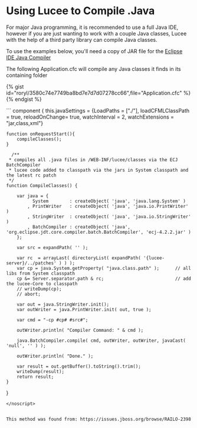 # Using Lucee to Compile .Java

For major Java programming, it is recommended to use a full Java IDE, however if you are just wanting to work with a couple Java classes, Lucee with the help of a third party library can compile Java classes.

To use the examples below, you'll need a copy of JAR file for the [Eclipse IDE Java Compiler](http://mvnrepository.com/artifact/org.eclipse.jdt.core.compiler/ecj/4.2.2)

The following Application.cfc will compile any Java classes it finds in its containing folder 

{% gist id="roryl/3580c74e7749ba8bd7e7d7d07278cc66",file="Application.cfc" %}{% endgist %}


<noscript>
```
component {
  	this.javaSettings = {LoadPaths = ["./"], loadCFMLClassPath = true, reloadOnChange= true, watchInterval = 2, watchExtensions = "jar,class,xml"}

 	function onRequestStart(){ 		
 		compileClasses(); 		
 	}

	  /**
	 * compiles all .java files in /WEB-INF/lucee/classes via the ECJ BatchCompiler
	 * lucee code added to classpath via the jars in System classpath and the latest rc patch
	 */
	function CompileClasses() {
	 
	    var java = {	 
	          System        : createObject( 'java', 'java.lang.System' )
	        , PrintWriter   : createObject( 'java', 'java.io.PrintWriter' )
	        , StringWriter  : createObject( 'java', 'java.io.StringWriter' )
	        , BatchCompiler : createObject( 'java', 'org.eclipse.jdt.core.compiler.batch.BatchCompiler', 'ecj-4.2.2.jar' )
	    };
	 
	    var src = expandPath( '' );
	        
	    var rc  = arrayLast( directoryList( expandPath( '{lucee-server}/../patches' ) ) );
	    var cp = java.System.getProperty( "java.class.path" );      // all libs from System classpath        
	    cp &= Server.separator.path & rc;                           // add the lucee-Core to classpath
	 	// writeDump(cp);
	 	// abort;
	 
	    var out = java.StringWriter.init();     
	    var outWriter = java.PrintWriter.init( out, true );
	 
	    var cmd = "-cp #cp# #src#";
	 
	    outWriter.println( "Compiler Command: " & cmd );
	 
	    java.BatchCompiler.compile( cmd, outWriter, outWriter, javaCast( 'null', '' ) );
	    
	    outWriter.println( "Done." );
	    
	    var result = out.getBuffer().toString().trim();
	    writeDump(result);
	    return result;
	}
}
```
</noscript>


This method was found from: https://issues.jboss.org/browse/RAILO-2398



